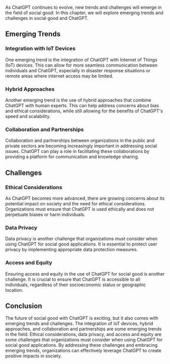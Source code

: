 
As ChatGPT continues to evolve, new trends and challenges will emerge in the field of social good. In this chapter, we will explore emerging trends and challenges in social good and ChatGPT.

Emerging Trends
---------------

### Integration with IoT Devices

One emerging trend is the integration of ChatGPT with Internet of Things (IoT) devices. This can allow for more seamless communication between individuals and ChatGPT, especially in disaster response situations or remote areas where internet access may be limited.

### Hybrid Approaches

Another emerging trend is the use of hybrid approaches that combine ChatGPT with human experts. This can help address concerns about bias and ethical considerations, while still allowing for the benefits of ChatGPT's speed and scalability.

### Collaboration and Partnerships

Collaboration and partnerships between organizations in the public and private sectors are becoming increasingly important in addressing social issues. ChatGPT can play a role in facilitating these collaborations by providing a platform for communication and knowledge sharing.

Challenges
----------

### Ethical Considerations

As ChatGPT becomes more advanced, there are growing concerns about its potential impact on society and the need for ethical considerations. Organizations must ensure that ChatGPT is used ethically and does not perpetuate biases or harm individuals.

### Data Privacy

Data privacy is another challenge that organizations must consider when using ChatGPT for social good applications. It is essential to protect user privacy by implementing appropriate data protection measures.

### Access and Equity

Ensuring access and equity in the use of ChatGPT for social good is another challenge. It is crucial to ensure that ChatGPT is accessible to all individuals, regardless of their socioeconomic status or geographic location.

Conclusion
----------

The future of social good with ChatGPT is exciting, but it also comes with emerging trends and challenges. The integration of IoT devices, hybrid approaches, and collaboration and partnerships are some emerging trends in the field. Ethical considerations, data privacy, and access and equity are some challenges that organizations must consider when using ChatGPT for social good applications. By addressing these challenges and embracing emerging trends, organizations can effectively leverage ChatGPT to create positive impacts in society.

